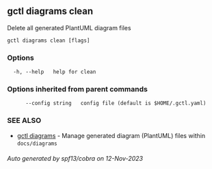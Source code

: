 ## gctl diagrams clean

Delete all generated PlantUML diagram files

```
gctl diagrams clean [flags]
```

### Options

```
  -h, --help   help for clean
```

### Options inherited from parent commands

```
      --config string   config file (default is $HOME/.gctl.yaml)
```

### SEE ALSO

* [gctl diagrams](gctl_diagrams.md)	 - Manage generated diagram (PlantUML) files within `docs/diagrams`

###### Auto generated by spf13/cobra on 12-Nov-2023
